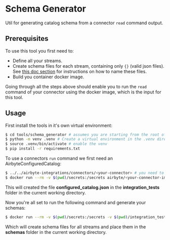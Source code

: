 # Schema Generator
Util for generating catalog schema from a connector `read` command output.

## Prerequisites

To use this tool you first need to:

- Define all your streams.
- Create schema files for each stream, containing only `{}` (valid json files). See [this doc section](https://docs.airbyte.com/connector-development/cdk-python/schemas#static-schemas) for instructions on how to name these files.
- Build you container docker image.

Going through all the steps above should enable you to run the `read` command of your connector using the docker image, which is the input for this tool.

## Usage

First install the tools in it's own virtual environment:

```bash
$ cd tools/schema_generator # assumes you are starting from the root of the Airbyte project.
$ python -m venv .venv # Create a virtual environment in the .venv directory
$ source .venv/bin/activate # enable the venv
$ pip install -r requirements.txt
```

To use a connectors `run` command we first need an AirbyteConfiguredCatalog:

```bash
$ ../../airbyte-integrations/connectors/<your-connector> # you need to use the tool at the root folder of a connector
$ docker run --rm -v $(pwd)/secrets:/secrets airbyte/<your-connector-image-name>:dev discover --config /secrets/config.json | schema_generator --configure-catalog
```
This will created the file **configured_catalog.json** in the **integration_tests** folder in the current working directory.

Now you're all set to run the following command and generate your schemas:

```bash
$ docker run --rm -v $(pwd)/secrets:/secrets -v $(pwd)/integration_tests:/integration_tests airbyte/<your-connector-image-name>:dev read --config /secrets/config.json --catalog /integration_tests/configured_catalog.json | schema_generator --infer-schemas
```
Which will create schema files for all streams and place them in the **schemas** folder in the current working directory.
